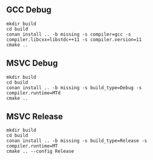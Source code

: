 
## GCC Debug

```
mkdir build
cd build
conan install .. -b missing -s compiler=gcc -s compiler.libcxx=libstdc++11 -s compiler.version=11
cmake ..
```

## MSVC Debug

```
mkdir build
cd build
conan install .. -b missing -s build_type=Debug -s compiler.runtime=MTd
cmake ..
```

## MSVC Release

```
mkdir build
cd build
conan install .. -b missing -s build_type=Release -s compiler.runtime=MT
cmake .. --config Release
```